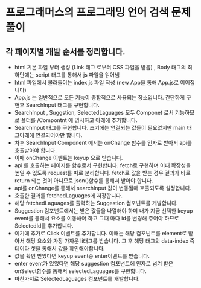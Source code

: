 # 프로그래머스의 프로그래밍 언어 검색 문제 풀이

## 각 페이지별 개발 순서를 정리합니다.

- html 기본 파일 부터 생성 (Link 태그 로부터 CSS 파일을 받음) , Body 태그의 최하단에는 script 태그를 통해서 js 파일을 읽어냄
- html 파일에서 불러들이는 index.js 파일 작성 (new App을 통해 App.js로 이어집니다)
- App.js 는 일반적으로 모든 기능이 종합적으로 사용되는 장소입니다. 간단하게 구현후 SearchInput 태그를 구현합니다.
- SearchInput , Suggstion, SelectedLaguages 모두 Componet 로서 기능하므로 폴더를 /Compontnt 에 명시하고 아래에 추가합니다.
- SearchInput 태그를 구현합니다. 초기에는 연결되는 값들이 필요없지만 main 태그아래에 연결되어야만 합니다.
- 차후 SearchInput Component 에서는 onChange 함수를 인자로 받아서 api를 호출받아야 합니다.
- 이때 onChange 이벤트는 keyup 으로 받습니다.
- api 를 호출하는 페이지를 함수로서 구현합니다. fetch로 구현하며 이때 확장성을 높일 수 있도록 request를 따로 분리합니다. fetch로 값을 받는 경우 결과가 바로 return 되는 것이 아니므로 json()함수를 통해서 받아야 합니다.
- api를 onChange를 통해서 searchInput 값이 변동될때 호출되도록 설정합니다.
- 호출한 결과를 fetchedLaguages에 저장합니다.
- 해당 fetchedLaguages를 출력하는 Suggestion 컴포넌트를 개발합니다.
- Suggestion 컴포넌트에서는 받은 값들을 나열해야 하며 내가 지금 선택한 keyup event를 통해서 요소를 이동해야 하고 그때 마다 id를 변경해 주어야 하므로 SelectedId를 추가합니다.
- 여기에 추가로 Click 이벤트를 추가합니다. 이때는 해당 컴포넌트를 element로 받아서 해당 요소와 가장 가까운 li태그를 받습니다. 그 후 해당 태그의 data-index 즉 데이타 셋을 통해서 값을 확인해야합니다.
- 값을 확인 받았다면 keyup event중 enter이벤트를 받습니다.
- enter event가 있었다면 해당 suggestion 컴포넌트에 인자로 넘겨 받은 onSelect함수를 통해서 selectedLaguages를 구현합니다.
- 마찬가지로 SelectedLaguages 컴포넌트를 개발합니다.
